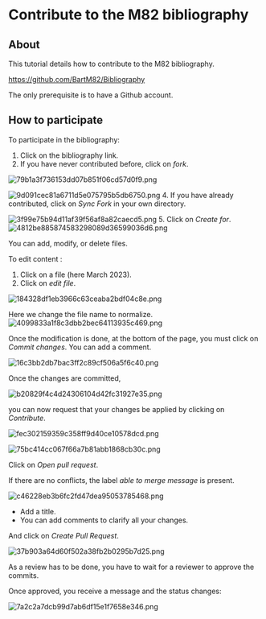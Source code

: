 # Contribute to the M82 bibliography

## About

This tutorial details how to contribute to the M82 bibliography.

<https://github.com/BartM82/Bibliography>

The only prerequisite is to have a Github account.

## How to participate

To participate in the bibliography:

1. Click on the bibliography link.
2. If you have never contributed before, click on *fork*.

![79b1a3f736153dd07b851f06cd57d0f9.png](./_resources/79b1a3f736153dd07b851f06cd57d0f9.png)

![9d091cec81a6711d5e075795b5db6750.png](./_resources/9d091cec81a6711d5e075795b5db6750.png)
4. If you have already contributed, click on *Sync Fork* in your own directory.

![3f99e75b94d11af39f56af8a82caecd5.png](./_resources/3f99e75b94d11af39f56af8a82caecd5.png)
5. Click on *Create for*.
![4812be885874583298089d36599036d6.png](./_resources/4812be885874583298089d36599036d6.png)

You can add, modify, or delete files.

To edit content :

1. Click on a file (here March 2023).
2. Click on *edit file*.

![184328df1eb3966c63ceaba2bdf04c8e.png](./_resources/184328df1eb3966c63ceaba2bdf04c8e.png)

Here we change the file name to normalize.
![4099833a1f8c3dbb2bec64113935c469.png](./_resources/4099833a1f8c3dbb2bec64113935c469.png)

Once the modification is done, at the bottom of the page,
you must click on *Commit changes*. You can add a comment.

![16c3bb2db7bac3ff2c89cf506a5f6c40.png](./_resources/16c3bb2db7bac3ff2c89cf506a5f6c40.png)

Once the changes are committed,

![b20829f4c4d24306104d42fc31927e35.png](./_resources/b20829f4c4d24306104d42fc31927e35.png)

you can now request that your changes be applied by clicking on *Contribute*.

![fec302159359c358ff9d40ce10578dcd.png](./_resources/fec302159359c358ff9d40ce10578dcd.png)

![75bc414cc067f66a7b81abb1868cb30c.png](./_resources/75bc414cc067f66a7b81abb1868cb30c.png)

Click on *Open pull request*.

If there are no conflicts, the label *able to merge message* is present.

![c46228eb3b6fc2fd47dea95053785468.png](./_resources/c46228eb3b6fc2fd47dea95053785468.png)

* Add a title.
* You can add comments to clarify all your changes.

And click on *Create Pull Request*.

![37b903a64d60f502a38fb2b0295b7d25.png](./_resources/37b903a64d60f502a38fb2b0295b7d25.png)

As a review has to be done, you have to wait for a reviewer to approve the commits.

Once approved, you receive a message and the status changes:

![7a2c2a7dcb99d7ab6df15e1f7658e346.png](./_resources/7a2c2a7dcb99d7ab6df15e1f7658e346.png)